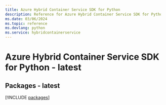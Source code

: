 ```yaml
---
title: Azure Hybrid Container Service SDK for Python
description: Reference for Azure Hybrid Container Service SDK for Python
ms.date: 03/06/2024
ms.topic: reference
ms.devlang: python
ms.service: hybridcontainerservice
---
```

# Azure Hybrid Container Service SDK for Python - latest
## Packages - latest
[!INCLUDE [packages](hybrid-container-service-index.md)]